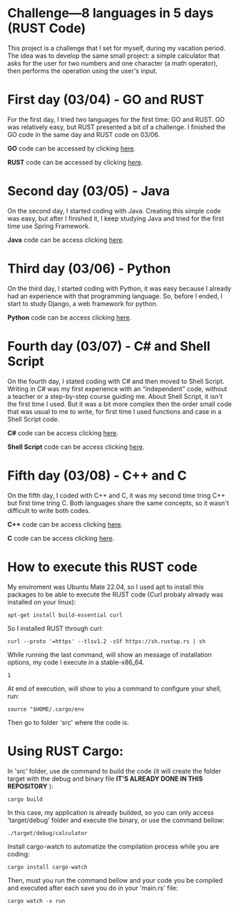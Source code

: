 # Challenge—8 languages in 5 days (RUST Code)

This project is a challenge that I set for myself, during my vacation period. The idea was to develop the same small project: a simple calculator that asks for the user for two numbers and one character (a math operator), then performs the operation using the user's input.


# First day (03/04) - GO and RUST
For the first day, I tried two languages for the first time: GO and RUST. GO was relatively easy, but RUST presented a bit of a challenge. I finished the GO code in the same day and RUST code on 03/06.  

**GO** code can be accessed by clicking [here](https://github.com/rafaeldamiam/challenge-go-simple-calculator).  

**RUST** code can be accessed by clicking [here](https://github.com/rafaeldamiam/challenge-rust-simple-calculator). 


# Second day (03/05) - Java
On the second day, I started coding with Java. Creating this simple code was easy, but after I finished it, I keep studying Java and tried for the first time use Spring Framework.  


**Java** code can be access clicking [here](https://github.com/rafaeldamiam/challenge-java-simple-calculator).  


# Third day (03/06) - Python
On the third day, I started coding with Python, it was easy because I already had an experience with that programming language. So, before I ended, I start to study Django, a web framework for python.  


**Python** code can be access clicking [here](https://github.com/rafaeldamiam/challenge-python-simple-calculator).  


# Fourth day (03/07) - C# and Shell Script
On the fourth day, I stated coding with C# and then moved to Shell Script. Writing in C# was my first experience with an “independent” code, without a teacher or a step-by-step course guiding me. About Shell Script, it isn't the first time I used. But it was a bit more complex then the order small code that was usual to me to write, for first time I used functions and case in a Shell Script code.  


**C#** code can be access clicking [here](https://github.com/rafaeldamiam/challenge-csharp-simple-calculator).  


**Shell Script**  code can be access clicking [here](https://github.com/rafaeldamiam/challenge-shellscript-simple-calculator).  


# Fifth day (03/08) - C++ and C
On the fifth day, I coded with C++ and C, it was my second time tring C++ but first time tring C. Both languages share the same concepts, so it wasn't difficult to write both codes.  


**C++** code can be access clicking [here](https://github.com/rafaeldamiam/challenge-cpp-simple-calculator).  


**C** code can be access clicking [here](https://github.com/rafaeldamiam/challenge-c-simple-calculator).  


# How to execute this RUST code
My enviroment was Ubuntu Mate 22.04, so I used apt to install this packages to be able to execute the RUST code (Curl probaly already was installed on your linux):

`apt-get install build-essential curl`

So I installed RUST through curl:  

`curl --proto '=https' --tlsv1.2 -sSf https://sh.rustup.rs | sh`

While running the last command, will show an message of installation options, my code I execute in a stable-x86_64.

`1`

At end of execution, will show to you a command to configure your shell, run:

`source "$HOME/.cargo/env`

Then go to folder 'src' where the code is.  

# Using RUST Cargo:

In 'src' folder, use de command to build the code (it will create the folder target with the debug and binary file **IT'S ALREADY DONE IN THIS REPOSITORY** ):

`cargo build`

In this case, my application is already builded, so you can only access 'target/debug' folder and execute the binary, or use the command bellow:

`./target/debug/calculator`

Install cargo-watch to automatize the compilation process while you are coding:

`cargo install cargo-watch`

Then, must you run the command bellow and your code you be compiled and executed after each save you do in your 'main.rs' file:

`cargo watch -x run`